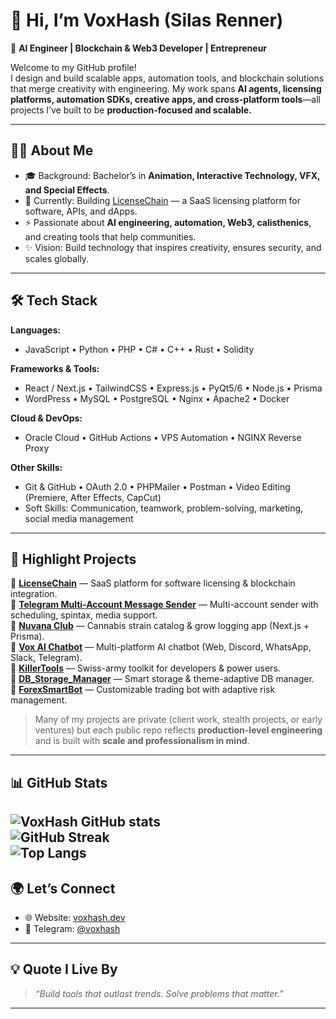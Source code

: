 # 👋 Hi, I’m VoxHash (Silas Renner)

🚀 **AI Engineer | Blockchain & Web3 Developer | Entrepreneur**

Welcome to my GitHub profile!  
I design and build scalable apps, automation tools, and blockchain solutions that merge creativity with engineering. My work spans **AI agents, licensing platforms, automation SDKs, creative apps, and cross-platform tools**—all projects I’ve built to be **production-focused and scalable.**

---

## 🧑‍💻 About Me
- 🎓 Background: Bachelor’s in **Animation, Interactive Technology, VFX, and Special Effects**.  
- 🔭 Currently: Building [LicenseChain](https://licensechain.app) — a SaaS licensing platform for software, APIs, and dApps.  
- ⚡ Passionate about **AI engineering, automation, Web3, calisthenics**, and creating tools that help communities.  
- ✨ Vision: Build technology that inspires creativity, ensures security, and scales globally.  

---

## 🛠 Tech Stack

**Languages:**  
- JavaScript • Python • PHP • C# • C++ • Rust • Solidity  

**Frameworks & Tools:**  
- React / Next.js • TailwindCSS • Express.js • PyQt5/6 • Node.js • Prisma  
- WordPress • MySQL • PostgreSQL • Nginx • Apache2 • Docker  

**Cloud & DevOps:**  
- Oracle Cloud • GitHub Actions • VPS Automation • NGINX Reverse Proxy  

**Other Skills:**  
- Git & GitHub • OAuth 2.0 • PHPMailer • Postman • Video Editing (Premiere, After Effects, CapCut)  
- Soft Skills: Communication, teamwork, problem-solving, marketing, social media management  

---

## 🌟 Highlight Projects

🔹 **[LicenseChain](https://github.com/LicenseChain/LicenseChain)** — SaaS platform for software licensing & blockchain integration.  
🔹 **[Telegram Multi-Account Message Sender](https://github.com/VoxHash/Telegram-Multi-Account-Message-Sender)** — Multi-account sender with scheduling, spintax, media support.  
🔹 **[Nuvana Club](https://nuvana.club)** — Cannabis strain catalog & grow logging app (Next.js + Prisma).  
🔹 **[Vox AI Chatbot](https://github.com/VoxHash/Vox-AI-Chatbot)** — Multi-platform AI chatbot (Web, Discord, WhatsApp, Slack, Telegram).  
🔹 **[KillerTools](https://github.com/VoxHash/KillerTools)** — Swiss-army toolkit for developers & power users.  
🔹 **[DB_Storage_Manager](https://github.com/VoxHash/DB_Storage_Manager)** — Smart storage & theme-adaptive DB manager.  
🔹 **[ForexSmartBot](https://github.com/VoxHash)** — Customizable trading bot with adaptive risk management.  

> Many of my projects are private (client work, stealth projects, or early ventures) but each public repo reflects **production-level engineering** and is built with **scale and professionalism in mind**.

---

## 📊 GitHub Stats
![VoxHash GitHub stats](https://github-readme-stats.vercel.app/api?username=VoxHash&show_icons=true&theme=radical&size=medium)  
![GitHub Streak](https://streak-stats.demolab.com?user=VoxHash&theme=radical&size=medium)  
![Top Langs](https://github-readme-stats.vercel.app/api/top-langs/?username=VoxHash&layout=compact&theme=radical&size=medium)
---

## 🌍 Let’s Connect
- 🌐 Website: [voxhash.dev](https://voxhash.dev)  
- 💬 Telegram: [@voxhash](https://t.me/voxhash)  

---

## 💡 Quote I Live By
> *“Build tools that outlast trends. Solve problems that matter.”*

---
